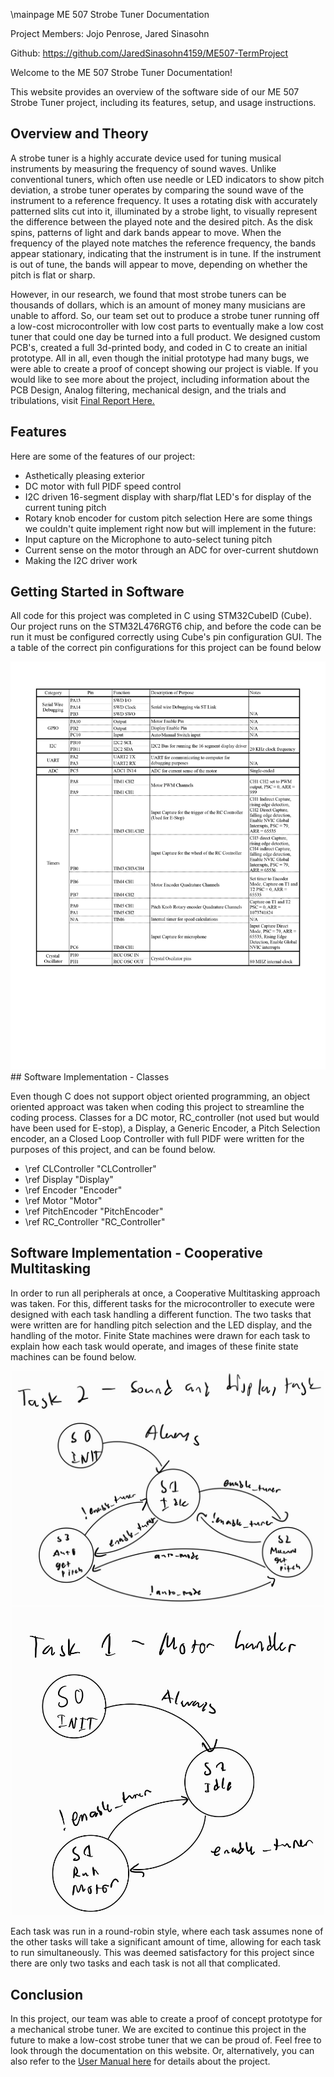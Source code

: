 \mainpage ME 507 Strobe Tuner Documentation

Project Members: Jojo Penrose, Jared Sinasohn

Github: https://github.com/JaredSinasohn4159/ME507-TermProject

Welcome to the ME 507 Strobe Tuner Documentation!

This website provides an overview of the software side of our ME 507 Strobe Tuner project, including its features, setup, and usage instructions.

## Overview and Theory

A strobe tuner is a highly accurate device used for tuning musical instruments by measuring the frequency of sound waves. Unlike conventional tuners, which often use needle or LED indicators to show pitch deviation, a strobe tuner operates by comparing the sound wave of the instrument to a reference frequency. It uses a rotating disk with accurately patterned slits cut into it, illuminated by a strobe light, to visually represent the difference between the played note and the desired pitch. As the disk spins, patterns of light and dark bands appear to move. When the frequency of the played note matches the reference frequency, the bands appear stationary, indicating that the instrument is in tune. If the instrument is out of tune, the bands will appear to move, depending on whether the pitch is flat or sharp. 

However, in our research, we found that most strobe tuners can be thousands of dollars, which is an amount of money many musicians are unable to afford.  So, our team set out to produce a strobe tuner running off a low-cost microcontroller with low cost parts to eventually make a low cost tuner that could one day be turned into a full product.  We designed custom PCB's, created a full 3d-printed body, and coded in C to create an initial prototype.  All in all, even though the initial prototype had many bugs, we were able to create a proof of concept showing our project is viable.  If you would like to see more about the project, including information about the PCB Design, Analog filtering, mechanical design, and the trials and tribulations, visit [Final Report Here.](tuner_report.pdf)

## Features

Here are some of the features of our project:
- Asthetically pleasing exterior
- DC motor with full PIDF speed control
- I2C driven 16-segment display with sharp/flat LED's for display of the current tuning pitch
- Rotary knob encoder for custom pitch selection
Here are some things we couldn't quite implement right now but will implement in the future:
- Input capture on the Microphone to auto-select tuning pitch
- Current sense on the motor through an ADC for over-current shutdown
- Making the I2C driver work

## Getting Started in Software

All code for this project was completed in C using STM32CubeID (Cube).  Our project runs on the STM32L476RGT6 chip, and before the code can be run it must be configured correctly using Cube's pin configuration GUI.  The a table of the correct pin configurations for this project can be found below
<div style="text-align: center;">
    <img src="pinout_table.jpg" alt="Pinout Table" width="1000" />
</div>
## Software Implementation - Classes

Even though C does not support object oriented programming, an object oriented approact was taken when coding this project to streamline the coding process.  Classes for a DC motor, RC_controller (not used but would have been used for E-stop), a Display, a Generic Encoder, a Pitch Selection encoder, an a Closed Loop Controller with full PIDF were written for the purposes of this project, and can be found below.

- \ref CLController "CLController"
- \ref Display "Display"
- \ref Encoder "Encoder"
- \ref Motor "Motor"
- \ref PitchEncoder "PitchEncoder"
- \ref RC_Controller "RC_Controller"

## Software Implementation - Cooperative Multitasking

In order to run all peripherals at once, a Cooperative Multitasking approach was taken.  For this, different tasks for the microcontroller to execute were designed with each task handling a different function.  The two tasks that were written are for handling pitch selection and the LED display, and the handling of the motor.  Finite State machines were drawn for each task to explain how each task would operate, and images of these finite state machines can be found below.
<div style="text-align: center;">
    <img src="display_task.jpg" alt="Display Task" width="500" />
</div>
<div style="text-align: center;">
    <img src="motor_task.jpg" alt="Motor Task" width="500" />
</div>

Each task was run in a round-robin style, where each task assumes none of the other tasks will take a significant amount of time, allowing for each task to run simultaneously.  This was deemed satisfactory for this project since there are only two tasks and each task is not all that complicated.

## Conclusion

In this project, our team was able to create a proof of concept prototype for a mechanical strobe tuner.  We are excited to continue this project in the future to make a low-cost strobe tuner that we can be proud of.
Feel free to look through the documentation on this website.  Or, alternatively, you can also refer to the [User Manual here](uman_tuner.pdf) for details about the project.
